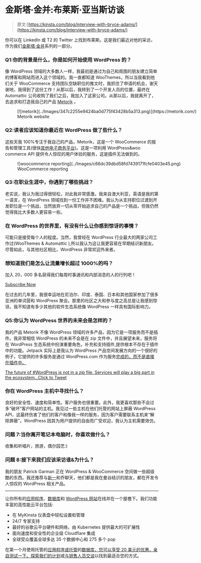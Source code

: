 # 金斯塔·金并:布莱斯·亚当斯访谈

> 原文:[https://kinsta.com/blog/interview-with-bryce-adams/](https://kinsta.com/blog/interview-with-bryce-adams/)

你可以在 LinkedIn 或 T2 的 Twitter 上找到布莱斯。这是我们最近对他的采访，作为我们[金斯塔·金并](https://kinsta.com/?post_type=post&s=kingpin)系列的一部分。

### Q1:你的背景是什么，你是如何开始使用 WordPress 的？

像 WordPress 领域的大多数人一样，我最初是通过为自己和周围的朋友建立简单的博客和网站而进入这个领域的。我一直都知道 WooThemes，所以当我看到他们关于 WooCommerce 支持团队空缺职位的推文时，我抓住了申请的机会，谢天谢地，我得到了这份工作！从那以后，我转到了一个开发人员的位置，最终在 Automattic 公司收购了我们之后，我加入了这家公司。从那以后，我就离开了，去追求和打造我自己的产品 [Metorik](https://metorik.com) 。

<figure id="attachment_10589" aria-describedby="caption-attachment-10589" style="width: 1845px" class="wp-caption aligncenter">[![metorik](../Images/347c2255e9424ba0d775f43428b5a313.png)](https://metorik.com/)

<figcaption id="caption-attachment-10589" class="wp-caption-text">Metorik website</figcaption>

</figure>

### Q2:读者应该知道你最近在 WordPress 做了些什么？

这些天我 100%专注于我自己的产品，Metorik，这是一个 WooCommerce 的报告和管理工具(很快[其他电子商务平台](https://kinsta.com/blog/ecommerce-platforms/))。这是一项利用 WordPress&woo commerce API 提供令人惊叹的用户体验的服务，这是插件无法做到的。

<figure id="attachment_10590" aria-describedby="caption-attachment-10590" style="width: 1564px" class="wp-caption aligncenter">![woocommerce reporting](../Images/c66dc39dbd58fd7439171fcfe0403e45.png)

<figcaption id="caption-attachment-10590" class="wp-caption-text">WooCommerce reporting</figcaption>

</figure>

### Q3:在职业生涯中，你遇到了哪些挑战？

老实说，我认为我过得很轻松，对此我非常感激。我来自澳大利亚，英语是我的第一语言，在 WordPress 领域找到一份工作并不困难。我认为从支持职位过渡到开发职位是一个挑战，当然放弃一切从零开始追求自己的产品是一个挑战，但我仍然觉得我比大多数人更容易一些。

### 在 WordPress 的世界里，有没有什么让你感到惊讶的事情？

可能只是接受每个人的程度。当然，我曾经在 WordPress 行业最大的两家公司工作过(WooThemes & Automattic ),所以我认为这让我更容易在早期结识新朋友。尽管如此，与其他社区相比，WordPress 非常欢迎外来者。

 <dialog id="newsletter" class="dialog dialog has-dark-blue-background-color email-modal" aria-hidden="true">## 注册订阅时事通讯

<kinsta-form show-name="false" show-phone="false" show-website="false" show-company="false" show-disk-space="false" show-monthly-visits="false" show-number-of-websites="false" show-message="false" submit-button-text="Sign Up Now" submit-button-text-sending="Signing Up..." success-title="Thanks for subscribing!" success-message="Keep an eye out for our next newsletter." terms-template="newsletter" hubspot-source="subscribe_to_newsletter" submit-button-text-loading="Signing Up"></kinsta-form></dialog>

### 想知道我们是怎么让流量增长超过 1000%的吗？

加入 20，000 多名获得我们每周时事通讯和内部消息的人的行列吧！

[Subscribe Now](#newsletter)

在过去的几年里，我很幸运地在尼泊尔、印度、泰国、日本和其他国家参加了很多亚洲的单词营和 WordPress 聚会。那里的社区之大和参与度之高总是让我感到惊讶。我不知道有多少其他的软件生态系统像 WordPress 一样具有国际影响力。

### Q5:你认为 WordPress 世界的未来会是怎样的？

我的产品 Metorik 不像 WordPress 领域的许多产品，因为它是一项服务而不是插件。我非常相信 WordPress 的未来不会是在 zip 文件中，并且展望未来，服务将在 WordPress 生态系统中扮演重要角色，补充和支持插件,提供根本不存在于插件中的功能。Jetpack 实际上是我认为 WordPress 产品空间发展方向的一个很好的例子，它提供的许多服务是通过 WordPress.com 作为服务[完成的，而不是直接在插件中。](https://kinsta.com/blog/wordpress-com-vs-wordpress-org/)

[The future of #WordPress is not in a zip file. Services will play a big part in the ecosystem...Click to Tweet](https://twitter.com/intent/tweet?url=https%3A%2F%2Fbit.ly%2F2txAO7T&via=kinsta&text=The+future+of+%23WordPress+is+not+in+a+zip+file.+Services+will+play+a+big+part+in+the+ecosystem...)

### 你在 WordPress 主机中寻找什么？

良好的安全性、速度和简单性。客户服务也很重要。此外，我更喜欢那些不会过多“破坏”客户网站的主机。我见过一些主机在他们托管的网站上屏蔽 WordPress API，这最终伤害了他们的客户和像我一样的服务，因为客户需要联系主机来“解除屏蔽”。WordPress 因其为用户提供的自由而广受欢迎，我认为主机需要效仿。

### 问题 7:当你离开笔记本电脑时，你喜欢做什么？

收集和听唱片，旅游，偶尔园艺:)

### 问题 8:接下来我们应该采访谁&为什么？

我的朋友 Patrick Garman 正在 WordPress & WooCommerce 空间做一些超级酷的东西。我还推荐与[新一](https://twitter.com/shinichiN)和乔聊天，他们都是我在曼谷结识的朋友，都在开发令人惊叹的 WordPress 相关产品。

* * *

让你所有的[应用程序](https://kinsta.com/application-hosting/)、[数据库](https://kinsta.com/database-hosting/)和 [WordPress 网站](https://kinsta.com/wordpress-hosting/)在线并在一个屋檐下。我们功能丰富的高性能云平台包括:

*   在 MyKinsta 仪表盘中轻松设置和管理
*   24/7 专家支持
*   最好的谷歌云平台硬件和网络，由 Kubernetes 提供最大的可扩展性
*   面向速度和安全性的企业级 Cloudflare 集成
*   全球受众覆盖全球多达 35 个数据中心和 275 多个 pop

在第一个月使用托管的[应用程序或托管](https://kinsta.com/application-hosting/)的[数据库，您可以享受 20 美元的优惠，亲自测试一下。探索我们的](https://kinsta.com/database-hosting/)[计划](https://kinsta.com/plans/)或[与销售人员交谈](https://kinsta.com/contact-us/)以找到最适合您的方式。